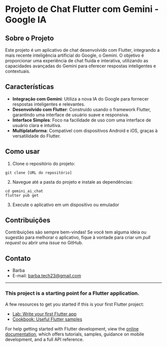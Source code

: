 # Projeto de Chat Flutter com Gemini - Google IA

## Sobre o Projeto
Este projeto é um aplicativo de chat desenvolvido com Flutter, integrando a mais recente inteligência artificial do Google, o Gemini. O objetivo é proporcionar uma experiência de chat fluida e interativa, utilizando as capacidades avançadas do Gemini para oferecer respostas inteligentes e contextuais.

## Características
- **Integração com Gemini**: Utiliza a nova IA do Google para fornecer respostas inteligentes e relevantes.
- **Desenvolvido com Flutter**: Construído usando o framework Flutter, garantindo uma interface de usuário suave e responsiva.
- **Interface Simples**: Foco na facilidade de uso com uma interface de usuário clara e intuitiva.
- **Multiplataforma**: Compatível com dispositivos Android e iOS, graças à versatilidade do Flutter.

## Como usar
1. Clone o repositório do projeto:
```git
git clone [URL do repositório]
```

2. Navegue até a pasta do projeto e instale as dependências:

```git	
cd gemini_ai_chat
flutter pub get
```

3. Execute o aplicativo em um dispositivo ou emulador


## Contribuições
Contribuições são sempre bem-vindas! Se você tem alguma ideia ou sugestão para melhorar o aplicativo, fique à vontade para criar um *pull request* ou abrir uma *issue* no GitHub.

## Contato
- Barba
- E-mail: barba.tech23@gmail.com

---

### This project is a starting point for a Flutter application.

A few resources to get you started if this is your first Flutter project:

- [Lab: Write your first Flutter app](https://docs.flutter.dev/get-started/codelab)
- [Cookbook: Useful Flutter samples](https://docs.flutter.dev/cookbook)

For help getting started with Flutter development, view the
[online documentation](https://docs.flutter.dev/), which offers tutorials,
samples, guidance on mobile development, and a full API reference.
